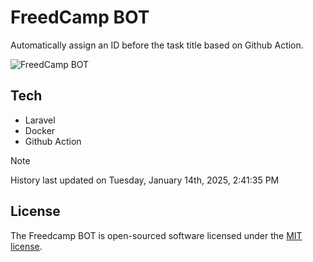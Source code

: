 # FreedCamp BOT

Automatically assign an ID before the task title based on Github Action.

![FreedCamp BOT](https://repository-images.githubusercontent.com/737932867/7d34798b-2680-471c-b089-a78a718d3d6a)

## Tech

- Laravel
- Docker
- Github Action

> [!NOTE]  
> History last updated on Tuesday, January 14th, 2025, 2:41:35 PM

## License

The Freedcamp BOT is open-sourced software licensed under the [MIT license](https://opensource.org/licenses/MIT).

